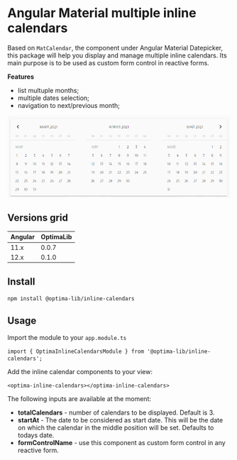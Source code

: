# Angular Material multiple inline calendars

Based on `MatCalendar`, the component under Angular Material Datepicker, this package will help you display and manage multiple inline calendars. Its main purpose is to be used as custom form control in reactive forms.

**Features**
- list multuple months;
- multiple dates selection;
- navigation to next/previous month;

![Inline calendars](./docs/inline-calendars.png)

## Versions grid

| Angular | OptimaLib |
| --- | --- |
| 11.x | 0.0.7 |
| 12.x | 0.1.0 |

## Install

```
npm install @optima-lib/inline-calendars
```

## Usage

Import the module to your `app.module.ts`
```
import { OptimaInlineCalendarsModule } from '@optima-lib/inline-calendars';
```

Add the inline calendar components to your view:

```
<optima-inline-calendars></optima-inline-calendars>
```

The following inputs are available at the moment:

* **__totalCalendars__** - number of calendars to be displayed. Default is 3.
* **__startAt__** - The date to be considered as start date. This will be the date on which the calendar in the middle position will be set. Defaults to todays date.
* **__formControlName__** - use this component as custom form control in any reactive form.
